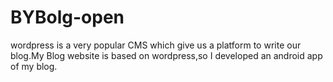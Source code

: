 # BYBolg-open
wordpress is a very popular CMS which give us a platform to write our blog.My Blog website is based on wordpress,so I developed an android
app of my blog.

